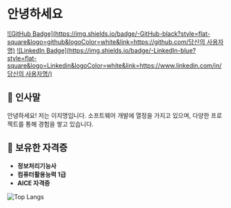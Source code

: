 # 안녕하세요

[![GitHub Badge](https://img.shields.io/badge/-GitHub-black?style=flat-square&logo=github&logoColor=white&link=https://github.com/당신의 사용자명)](https://github.com/LZM08)
[![LinkedIn Badge](https://img.shields.io/badge/-LinkedIn-blue?style=flat-square&logo=Linkedin&logoColor=white&link=https://www.linkedin.com/in/당신의 사용자명/)](https://www.linkedin.com/in/LZM08/)

## 👋 인사말

안녕하세요! 저는 이지명입니다. 소프트웨어 개발에 열정을 가지고 있으며, 다양한 프로젝트를 통해 경험을 쌓고 있습니다.

## 🏅 보유한 자격증

- **정보처리기능사**
- **컴퓨터활용능력 1급**
- **AICE 자격증**


![Top Langs](https://github-readme-stats.vercel.app/api/top-langs/?username=anuraghazra&layout=compact)
